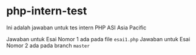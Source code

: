# php-intern-test
Ini adalah jawaban untuk tes intern PHP ASI Asia Pacific

Jawaban untuk Esai Nomor 1 ada pada file `esai1.php`
Jawaban untuk Esai Nomor 2 ada pada branch `master`
